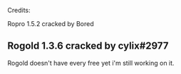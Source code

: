 Credits:

Ropro 1.5.2 cracked by Bored

Rogold 1.3.6 cracked by cylix#2977
------
Rogold doesn't have every free yet i'm still working on it.
